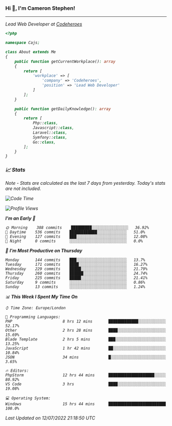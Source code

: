 ### Hi 👋, I'm Cameron Stephen!
<hr>
<p><em>Lead Web Developer at <a href="https://codeheroes.co.uk">Codeheroes</a></p>


```php
<?php

namespace Cajs;

class About extends Me
{
    public function getCurrentWorkplace(): array
    {
        return [
            'workplace' => [
                'company' => 'Codeheroes',
                'position' => 'Lead Web Developer'
            ]
        ];
    }

    public function getDailyKnowledge(): array
    {
        return [
            Php::class,
            Javascript::class,
            Laravel::class,
            Symfony::class,
            Go::class,
        ];
    }
}
```

### 📈 Stats
<p><em>Note - Stats are calculated as the last 7 days from yesterday. Today's stats are not included.</em></p>


<!--START_SECTION:waka-->
![Code Time](http://img.shields.io/badge/Code%20Time-3%2C010%20hrs%2040%20mins-blue)

![Profile Views](http://img.shields.io/badge/Profile%20Views-0-blue)

**I'm an Early 🐤** 

```text
🌞 Morning    388 commits    █████████░░░░░░░░░░░░░░░░   36.92% 
🌆 Daytime    536 commits    ████████████░░░░░░░░░░░░░   51.0% 
🌃 Evening    127 commits    ███░░░░░░░░░░░░░░░░░░░░░░   12.08% 
🌙 Night      0 commits      ░░░░░░░░░░░░░░░░░░░░░░░░░   0.0%

```
📅 **I'm Most Productive on Thursday** 

```text
Monday       144 commits    ███░░░░░░░░░░░░░░░░░░░░░░   13.7% 
Tuesday      171 commits    ████░░░░░░░░░░░░░░░░░░░░░   16.27% 
Wednesday    229 commits    █████░░░░░░░░░░░░░░░░░░░░   21.79% 
Thursday     260 commits    ██████░░░░░░░░░░░░░░░░░░░   24.74% 
Friday       225 commits    █████░░░░░░░░░░░░░░░░░░░░   21.41% 
Saturday     9 commits      ░░░░░░░░░░░░░░░░░░░░░░░░░   0.86% 
Sunday       13 commits     ░░░░░░░░░░░░░░░░░░░░░░░░░   1.24%

```


📊 **This Week I Spent My Time On** 

```text
⌚︎ Time Zone: Europe/London

💬 Programming Languages: 
PHP                      8 hrs 12 mins       █████████████░░░░░░░░░░░░   52.17% 
Other                    2 hrs 28 mins       ████░░░░░░░░░░░░░░░░░░░░░   15.69% 
Blade Template           2 hrs 5 mins        ███░░░░░░░░░░░░░░░░░░░░░░   13.25% 
JavaScript               1 hr 42 mins        ██░░░░░░░░░░░░░░░░░░░░░░░   10.84% 
JSON                     34 mins             █░░░░░░░░░░░░░░░░░░░░░░░░   3.65%

🔥 Editors: 
PhpStorm                 12 hrs 44 mins      ████████████████████░░░░░   80.92% 
VS Code                  3 hrs               ████░░░░░░░░░░░░░░░░░░░░░   19.08%

💻 Operating System: 
Windows                  15 hrs 44 mins      █████████████████████████   100.0%

```


 Last Updated on 12/07/2022 21:18:50 UTC
<!--END_SECTION:waka-->
